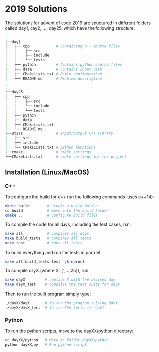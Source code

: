 # 2019 Solutions

The solutions for advent of code 2019 are structured in different folders called day1, day2, ..., day25, which have the following structure:
```bash
.
├──day1
|   ├── cpp            # Containing c++ source files
│   |    ├── src
│   |    ├── include
│   |    └── tests
|   ├── python         # Contains python source files
|   ├── data           # Contains input data
|   ├── CMakeLists.txt # Build configuraiton
|   └── README.md      # Problem description
.
.
├──day25
|   ├── cpp         
│   |    ├── src
│   |    └── include
│   |    └── tests
|   ├── python      
|   ├── data        
|   ├── CMakeLists.txt
|   └── README.md   
├──utils               # Input/output C++ library
|   ├── src            
|   ├── include
|   └── CMakeLists.txt # python functions
├──cmake               # cmake settings
└──CMakeLists.txt      # cmake settings for the project
```

## Installation (Linux/MacOS)
### C++
To configure the build for c++ run the following commands (uses c++14):
```bash
mkdir build        # create a build folder
cd build           # move into the build folder
cmake ..           # configure build files
```
To compile the code for all days, including the test cases, run:
```bash
make all           # compiles all days
make build_tests   # compiles all tests
make test          # runs all tests
````
To build everything and run the tests in parallel
```bash
make all build_tests test -j$(nproc)
```
To compile dayX (where X=[1,...,25]), run:
```bash
make dayX         # replace X with the desired day
make dayX_test    # compiles the test suite for dayX
```
Then to run the built program simply type:
```bash
./dayX/dayX       # to run the program solving dayX
./dayX/dayX_test  # to run the tests for dayX
```
### Python
To run the python scripts, move to the dayXX/python directory:
```bash
cd dayXX/python   # Move to folder dayXX/python
python dayXX.py   # Run python script
```